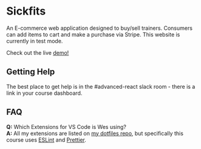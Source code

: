 

# Sickfits

An E-commerce web application designed to buy/sell trainers. Consumers can add items to cart and make a purchase via Stripe. This website is currently in test mode.

Check out the live [demo!](https://sickfits-steven.co.uk)

## Getting Help

The best place to get help is in the #advanced-react slack room - there is a link in your course dashboard.

## FAQ

**Q:** Which Extensions for VS Code is Wes using?  
**A:** All my extensions are listed on [my dotfiles repo](https://github.com/wesbos/dotfiles), but specifically this course uses [ESLint](https://github.com/Microsoft/vscode-eslint) and [Prettier](https://github.com/prettier/prettier-vscode).
